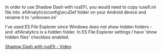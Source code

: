 In order to use Shadow Dash with rusEFI, you would need to copy rusefi.ini file into .efiAnalytics\config\ecuDef folder on your Android device and rename it to 'unknown.ini'

I've used ES File Explorer since Windows does not show hidden folders - and .efiAnalytics is a hidden folder. In ES File Explorer settings I have 'show hidden files' checkbox enabled. 

[Shadow Dash with rusEfi - Video](https://youtu.be/ys9shIX1vBw)
